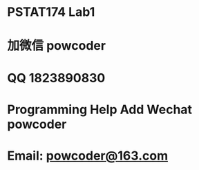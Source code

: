 # PSTAT174 Lab1
# 加微信 powcoder

# QQ 1823890830

# Programming Help Add Wechat powcoder

# Email: powcoder@163.com

